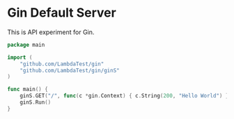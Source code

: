 # Gin Default Server

This is API experiment for Gin.

```go
package main

import (
	"github.com/LambdaTest/gin"
	"github.com/LambdaTest/gin/ginS"
)

func main() {
	ginS.GET("/", func(c *gin.Context) { c.String(200, "Hello World") })
	ginS.Run()
}
```
